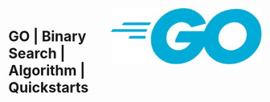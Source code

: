 <img src="../../assets/Go.svg" alt="Go lang" style="width: 300px;" align="right">

# GO | Binary Search | Algorithm | Quickstarts
